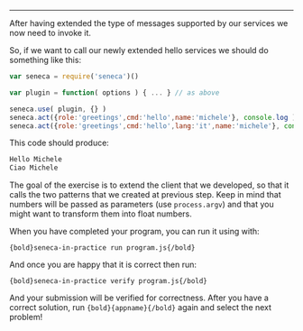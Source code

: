---

After having extended the type of messages supported by our services we now
need to invoke it.

So, if we want to call our newly extended hello services we should do
something like this:

```javascript
var seneca = require('seneca')()

var plugin = function( options ) { ... } // as above

seneca.use( plugin, {} )
seneca.act({role:'greetings',cmd:'hello',name:'michele'}, console.log )
seneca.act({role:'greetings',cmd:'hello',lang:'it',name:'michele'}, console.log )

```

This code should produce:

```javascript
Hello Michele
Ciao Michele

```

The goal of the exercise is to extend the client that we developed,
so that it calls the two patterns that we created at previous step.
Keep in mind that numbers will be passed as parameters (use `process.argv`)
and that you might want to transform them into float numbers.

When you have completed your program, you can run it using with:

    {bold}seneca-in-practice run program.js{/bold}

And once you are happy that it is correct then run:

    {bold}seneca-in-practice verify program.js{/bold}

And your submission will be verified for correctness.
After you have a correct solution, run `{bold}{appname}{/bold}` again and
select the next problem!
